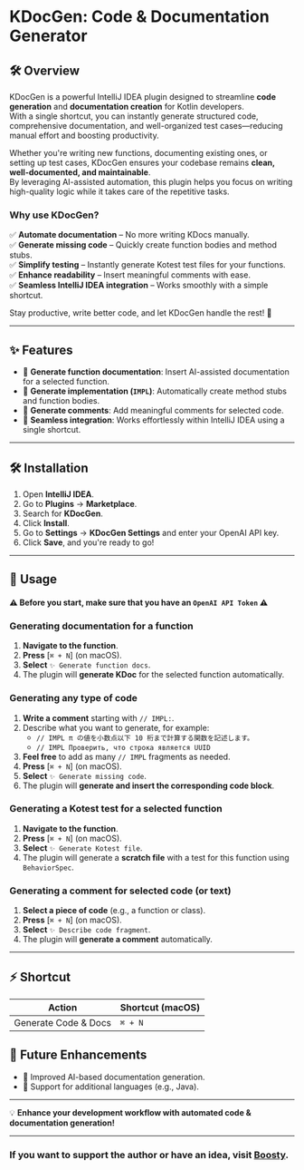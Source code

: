 <!-- Plugin description -->

# KDocGen: Code & Documentation Generator

## 🛠️ Overview

KDocGen is a powerful IntelliJ IDEA plugin designed to streamline **code generation** and **documentation creation** for
Kotlin developers.  
With a single shortcut, you can instantly generate structured code, comprehensive documentation, and well-organized test
cases—reducing manual effort and boosting productivity.

Whether you're writing new functions, documenting existing ones, or setting up test cases, KDocGen ensures your codebase
remains **clean, well-documented, and maintainable**.  
By leveraging AI-assisted automation, this plugin helps you focus on writing high-quality logic while it takes care of
the repetitive tasks.

### Why use KDocGen?

✅ **Automate documentation** – No more writing KDocs manually.  
✅ **Generate missing code** – Quickly create function bodies and method stubs.  
✅ **Simplify testing** – Instantly generate Kotest test files for your functions.  
✅ **Enhance readability** – Insert meaningful comments with ease.  
✅ **Seamless IntelliJ IDEA integration** – Works smoothly with a simple shortcut.

Stay productive, write better code, and let KDocGen handle the rest! 🚀

---

## ✨ Features
- 🔹 **Generate function documentation**: Insert AI-assisted documentation for a selected function.
- 🔹 **Generate implementation (`IMPL`)**: Automatically create method stubs and function bodies.
- 🔹 **Generate comments**: Add meaningful comments for selected code.
- 🔹 **Seamless integration**: Works effortlessly within IntelliJ IDEA using a single shortcut.

---

## 🛠️ Installation
1. Open **IntelliJ IDEA**.
2. Go to **Plugins** → **Marketplace**.
3. Search for **KDocGen**.
4. Click **Install**.
5. Go to **Settings** → **KDocGen Settings** and enter your OpenAI API key.
6. Click **Save**, and you're ready to go!

---

## 🚀 Usage

#### ⚠️ Before you start, make sure that you have an `OpenAI API Token` ⚠️

### **Generating documentation for a function**

1. **Navigate to the function**.
2. **Press** [`⌘ + N`] (on macOS).
3. **Select** `✨ Generate function docs`.
4. The plugin will **generate KDoc** for the selected function automatically.

### **Generating any type of code**
1. **Write a comment** starting with `// IMPL:`.
2. Describe what you want to generate, for example:
   - `// IMPL π の値を小数点以下 10 桁まで計算する関数を記述します。`
   - `// IMPL Проверить, что строка является UUID`
3. **Feel free** to add as many `// IMPL` fragments as needed.
4. **Press** [`⌘ + N`] (on macOS).
5. **Select** `✨ Generate missing code`.
6. The plugin will **generate and insert the corresponding code block**.

### **Generating a Kotest test for a selected function**

1. **Navigate to the function**.
2. **Press** [`⌘ + N`] (on macOS).
3. **Select** `✨ Generate Kotest file`.
4. The plugin will generate a **scratch file** with a test for this function using `BehaviorSpec`.

### **Generating a comment for selected code (or text)**

1. **Select a piece of code** (e.g., a function or class).
2. **Press** [`⌘ + N`] (on macOS).
3. **Select** `✨ Describe code fragment`.
4. The plugin will **generate a comment** automatically.

---
## ⚡ Shortcut
| Action | Shortcut (macOS) |  
|--------|------------------|  
| Generate Code & Docs | `⌘ + N` |  

## 📌 Future Enhancements
- 🔹 Improved AI-based documentation generation.
- 🔹 Support for additional languages (e.g., Java).

---

💡 **Enhance your development workflow with automated code & documentation generation!**

---

### If you want to support the author or have an idea, visit [Boosty](https://boosty.to/sapotero/donate).

<!-- Plugin description end -->
